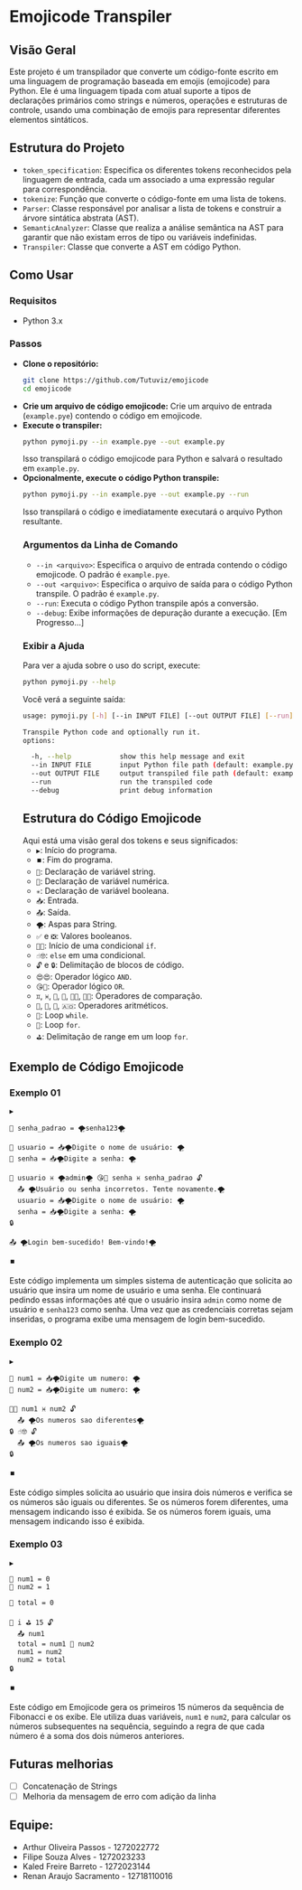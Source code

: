 # Emojicode Transpiler

## Visão Geral

Este projeto é um transpilador que converte um código-fonte escrito em uma linguagem de programação baseada em emojis (emojicode) para Python. Ele é uma linguagem tipada com atual suporte a tipos de declarações primários como strings e números, operações e estruturas de controle, usando uma combinação de emojis para representar diferentes elementos sintáticos.

## Estrutura do Projeto

- `token_specification`: Especifica os diferentes tokens reconhecidos pela linguagem de entrada, cada um associado a uma expressão regular para correspondência.
- `tokenize`: Função que converte o código-fonte em uma lista de tokens.
- `Parser`: Classe responsável por analisar a lista de tokens e construir a árvore sintática abstrata (AST).
- `SemanticAnalyzer`: Classe que realiza a análise semântica na AST para garantir que não existam erros de tipo ou variáveis indefinidas.
- `Transpiler`: Classe que converte a AST em código Python.

## Como Usar

### Requisitos

- Python 3.x

### Passos

- **Clone o repositório:**
  ```bash
  git clone https://github.com/Tutuviz/emojicode
  cd emojicode
  ```
- **Crie um arquivo de código emojicode:**
  Crie um arquivo de entrada (`example.pye`) contendo o código em emojicode.
- **Execute o transpiler:**
  ```bash
  python pymoji.py --in example.pye --out example.py
  ```
  Isso transpilará o código emojicode para Python e salvará o resultado em `example.py`.
- **Opcionalmente, execute o código Python transpile:**
  ```bash
  python pymoji.py --in example.pye --out example.py --run
  ```
  Isso transpilará o código e imediatamente executará o arquivo Python resultante.
  ### Argumentos da Linha de Comando
  - `--in <arquivo>`: Especifica o arquivo de entrada contendo o código emojicode. O padrão é `example.pye`.
  - `--out <arquivo>`: Especifica o arquivo de saída para o código Python transpile. O padrão é `example.py`.
  - `--run`: Executa o código Python transpile após a conversão.
  - `--debug`: Exibe informações de depuração durante a execução. [Em Progresso...]
  ### Exibir a Ajuda
  Para ver a ajuda sobre o uso do script, execute:
  ```bash
  python pymoji.py --help
  ```
  Você verá a seguinte saída:
  ```bash
  usage: pymoji.py [-h] [--in INPUT FILE] [--out OUTPUT FILE] [--run] [--debug]
  
  Transpile Python code and optionally run it.
  options:

    -h, --help            show this help message and exit
    --in INPUT FILE       input Python file path (default: example.pye)
    --out OUTPUT FILE     output transpiled file path (default: example.py)
    --run                 run the transpiled code
    --debug               print debug information
  ```
  ## Estrutura do Código Emojicode
  Aqui está uma visão geral dos tokens e seus significados:
  - `▶️`: Início do programa.
  - `⏹️`: Fim do programa.
  - `🧵`: Declaração de variável string.
  - `🔢`: Declaração de variável numérica.
  - `✳️`: Declaração de variável booleana.
  - `📥`: Entrada.
  - `📤`: Saída.
  - `🌪️`: Aspas para String.
  - `✅` e `❎`: Valores booleanos.
  - `🍷🗿`: Início de uma condicional `if`.
  - `☝️🤓`: `else` em uma condicional.
  - `🔓` e `🔒`: Delimitação de blocos de código.
  - `😍😍`: Operador lógico `AND`.
  - `😘🤨`: Operador lógico `OR`.
  - `♊`, `♓`, `🐜`, `🐘`, `🐜🐞`, `🐘🦣`: Operadores de comparação.
  - `🤰`, `🔫`, `🙅`, `🇦🇴`: Operadores aritméticos.
  - `🐳`: Loop `while`.
  - `🔂`: Loop `for`.
  - `⛳`: Delimitação de range em um loop `for`.

## Exemplo de Código Emojicode

### Exemplo 01

```
▶️

🧵 senha_padrao = 🌪️senha123🌪️

🧵 usuario = 📥🌪️Digite o nome de usuário: 🌪️
🧵 senha = 📥🌪️Digite a senha: 🌪️

🐳 usuario ♓ 🌪️admin🌪️ 😘🤨 senha ♓ senha_padrao 🔓
  📤 🌪️Usuário ou senha incorretos. Tente novamente.🌪️
  usuario = 📥🌪️Digite o nome de usuário: 🌪️
  senha = 📥🌪️Digite a senha: 🌪️
🔒

📤 🌪️Login bem-sucedido! Bem-vindo!🌪️

⏹️
```

Este código implementa um simples sistema de autenticação que solicita ao usuário que insira um nome de usuário e uma senha. Ele continuará pedindo essas informações até que o usuário insira `admin` como nome de usuário e `senha123` como senha. Uma vez que as credenciais corretas sejam inseridas, o programa exibe uma mensagem de login bem-sucedido.

### Exemplo 02

```
▶️

🧵 num1 = 📥🌪️Digite um numero: 🌪️
🧵 num2 = 📥🌪️Digite um numero: 🌪️

🍷🗿 num1 ♓ num2 🔓
  📤 🌪️Os numeros sao diferentes🌪️
🔒 ☝️🤓 🔓
  📤 🌪️Os numeros sao iguais🌪️
🔒

⏹️
```

Este código simples solicita ao usuário que insira dois números e verifica se os números são iguais ou diferentes. Se os números forem diferentes, uma mensagem indicando isso é exibida. Se os números forem iguais, uma mensagem indicando isso é exibida.

### Exemplo 03

```
▶️

🔢 num1 = 0
🔢 num2 = 1

🔢 total = 0

🔂 i ⛳ 15 🔓
  📤 num1
  total = num1 🤰 num2
  num1 = num2
  num2 = total
🔒

⏹️
```

Este código em Emojicode gera os primeiros 15 números da sequência de Fibonacci e os exibe. Ele utiliza duas variáveis, `num1` e `num2`, para calcular os números subsequentes na sequência, seguindo a regra de que cada número é a soma dos dois números anteriores.

## Futuras melhorias

 - [ ] Concatenação de Strings
 - [ ] Melhoria da mensagem de erro com adição da linha
 
## Equipe:
- Arthur Oliveira Passos - 1272022772
- Filipe Souza Alves - 1272023233
- Kaled Freire Barreto - 1272023144
- Renan Araujo Sacramento - 12718110016
